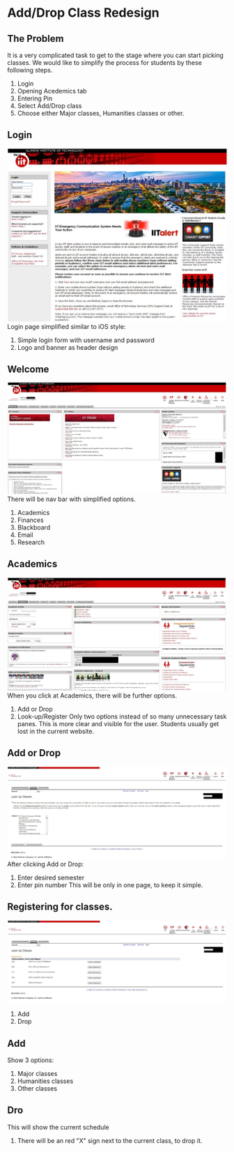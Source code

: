 # Add/Drop Class Redesign

## The Problem
It is a very complicated task to get to the stage where you can start picking classes. We would like to simplify the process for students by these following steps. 

1. Login
2. Opening Acedemics tab
2. Entering Pin
3. Select Add/Drop class
4. Choose either Major classes, Humanities classes or other.

## Login
![alt text](https://github.com/DanielKolodziej/WebPortalRedesign/blob/master/task-analysis/login.JPG "Logo Title Text 1")
Login page simplified similar to iOS style: 

1. Simple login form with username and password
2. Logo and banner as header design

## Welcome
![alt text](https://github.com/DanielKolodziej/WebPortalRedesign/blob/master/task-analysis/welcome.JPG "Logo Title Text 1")
There will be nav bar with simplified options. 

1. Academics
2. Finances
3. Blackboard
4. Email
5. Research

## Academics
![alt text](https://github.com/DanielKolodziej/WebPortalRedesign/blob/master/task-analysis/academics.JPG "Logo Title Text 1")
When you click at Academics, there will be further options.

1. Add or Drop
2. Look-up/Register
Only two options instead of so many unnecessary task panes. This is more clear and visible for the user. Students usually get lost in the current website.

## Add or Drop
![alt text](https://github.com/DanielKolodziej/WebPortalRedesign/blob/master/task-analysis/courses.JPG "Logo Title Text 1")
After clicking Add or Drop:

1. Enter desired semester
2. Enter pin number
This will be only in one page, to keep it simple. 

## Registering for classes. 
![alt text](https://github.com/DanielKolodziej/WebPortalRedesign/blob/master/task-analysis/itm.JPG "Logo Title Text 1")

1. Add 
2. Drop

## Add
Show 3 options: 

1. Major classes
2. Humanities classes
3. Other classes

## Dro
This will show the current schedule

1. There will be an red "X" sign next to the current class, to drop it. 
 

